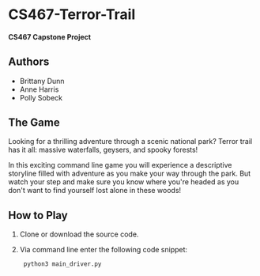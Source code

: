 # CS467-Terror-Trail
#### CS467 Capstone Project

## Authors
* Brittany Dunn
* Anne Harris
* Polly Sobeck

## The Game

Looking for a thrilling adventure through a scenic national park? Terror trail has it all: massive waterfalls, geysers, and spooky forests!

In this exciting command line game you will experience a descriptive storyline filled with adventure as you make your way through the park. But watch your step and make sure you know where you're headed as you don't want to find yourself lost alone in these woods!

## How to Play
1. Clone or download the source code.
2. Via command line enter the following code snippet:

        python3 main_driver.py
